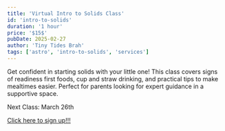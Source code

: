 ```yaml
---
title: 'Virtual Intro to Solids Class'
id: 'intro-to-solids'
duration: '1 hour'
price: '$15$'
pubDate: 2025-02-27
author: 'Tiny Tides Brah'
tags: ['astro', 'intro-to-solids', 'services']
---
```


Get confident in starting solids with your little one! This class covers signs of readiness first foods, cup and straw drinking, and practical tips to make mealtimes easier. Perfect for parents looking for expert guidance in a supportive space.

Next Class: <span class="font-bold">March 26th</span>

<a class="text-lg cursor-pointer text-blue-500 hover:scale-[1.005] transition-all ease-in-out duration-150" 
href="https://docs.google.com/forms/d/e/1FAIpQLSdP2PEHfj2EtomyJcd83Ubomfn_naYjtD3jPnAF5-J-YFgPIg/viewform?usp=header" target="_blank"
rel="noopener noreferrer">
Click here to sign up!!!
</a>
